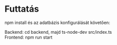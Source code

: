 # Futtatás
npm install és az adatbázis konfigurálását követően:  

Backend: cd backend, majd ts-node-dev src/index.ts  
Frontend: npm run start
